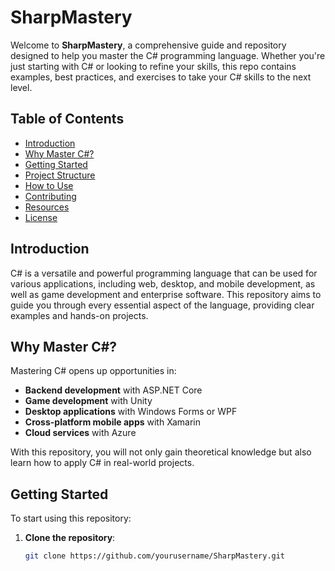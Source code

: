 # SharpMastery

Welcome to **SharpMastery**, a comprehensive guide and repository designed to help you master the C# programming language. Whether you're just starting with C# or looking to refine your skills, this repo contains examples, best practices, and exercises to take your C# skills to the next level.

## Table of Contents

- [Introduction](#introduction)
- [Why Master C#?](#why-master-c)
- [Getting Started](#getting-started)
- [Project Structure](#project-structure)
- [How to Use](#how-to-use)
- [Contributing](#contributing)
- [Resources](#resources)
- [License](#license)

## Introduction

C# is a versatile and powerful programming language that can be used for various applications, including web, desktop, and mobile development, as well as game development and enterprise software. This repository aims to guide you through every essential aspect of the language, providing clear examples and hands-on projects.

## Why Master C#?

Mastering C# opens up opportunities in:

- **Backend development** with ASP.NET Core
- **Game development** with Unity
- **Desktop applications** with Windows Forms or WPF
- **Cross-platform mobile apps** with Xamarin
- **Cloud services** with Azure

With this repository, you will not only gain theoretical knowledge but also learn how to apply C# in real-world projects.

## Getting Started

To start using this repository:

1. **Clone the repository**:
   ```bash
   git clone https://github.com/yourusername/SharpMastery.git
